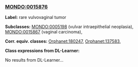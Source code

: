 
### [MONDO:0015876](http://purl.obolibrary.org/obo/MONDO_0015876)
**Label:** rare vulvovaginal tumor

**Subclasses:** [MONDO:0005198](http://purl.obolibrary.org/obo/MONDO_0005198) (vulvar intraepithelial neoplasia), [MONDO:0015867](http://purl.obolibrary.org/obo/MONDO_0015867) (vaginal carcinoma), 

**Corr. equiv. classes:** [Orphanet:180247](http://www.orpha.net/ORDO/Orphanet_180247), [Orphanet:137583](http://www.orpha.net/ORDO/Orphanet_137583), 

**Class expressions from DL-Learner:**

No results from DL-Learner...



